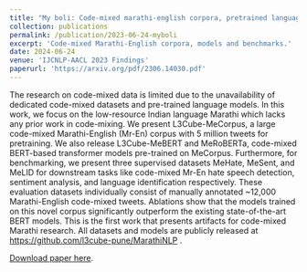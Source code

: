 ```yaml
---
title: "My boli: Code-mixed marathi-english corpora, pretrained language models and evaluation benchmarks"
collection: publications
permalink: /publication/2023-06-24-myboli
excerpt: 'Code-mixed Marathi-English corpora, models and benchmarks.'
date: 2024-06-24
venue: 'IJCNLP-AACL 2023 Findings'
paperurl: 'https://arxiv.org/pdf/2306.14030.pdf'
---
```

The research on code-mixed data is limited due to the unavailability of dedicated code-mixed datasets and pre-trained language models. In this work, we focus on the low-resource Indian language Marathi which lacks any prior work in code-mixing. We present L3Cube-MeCorpus, a large code-mixed Marathi-English (Mr-En) corpus with 5 million tweets for pretraining. We also release L3Cube-MeBERT and MeRoBERTa, code-mixed BERT-based transformer models pre-trained on MeCorpus. Furthermore, for benchmarking, we present three supervised datasets MeHate, MeSent, and MeLID for downstream tasks like code-mixed Mr-En hate speech detection, sentiment analysis, and language identification respectively. These evaluation datasets individually consist of manually annotated ~12,000 Marathi-English code-mixed tweets. Ablations show that the models trained on this novel corpus significantly outperform the existing state-of-the-art BERT models. This is the first work that presents artifacts for code-mixed Marathi research. All datasets and models are publicly released at https://github.com/l3cube-pune/MarathiNLP .

[Download paper here](https://arxiv.org/pdf/2306.14030.pdf).